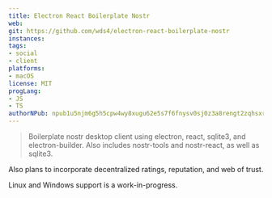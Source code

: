 ```yaml
---
title: Electron React Boilerplate Nostr
web: 
git: https://github.com/wds4/electron-react-boilerplate-nostr
instances:
tags:
- social
- client
platforms:
- macOS
license: MIT
progLang: 
- JS
- TS
authorNPub: npub1u5njm6g5h5cpw4wy8xugu62e5s7f6fnysv0sj0z3a8rengt2zqhsxrldq3
---
```


> Boilerplate nostr desktop client using electron, react, sqlite3, and electron-builder. Also includes nostr-tools and nostr-react, as well as sqlite3. 

Also plans to incorporate decentralized ratings, reputation, and web of trust.

Linux and Windows support is a work-in-progress.

